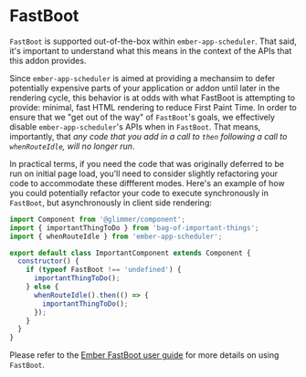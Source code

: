 # FastBoot

`FastBoot` is supported out-of-the-box within `ember-app-scheduler`. That said, it's important to understand what this means in the context of the APIs that this addon provides.

Since `ember-app-scheduler` is aimed at providing a mechansim to defer potentially expensive parts of your application or addon until later in the rendering cycle, this behavior is at odds with what FastBoot is attempting to provide: minimal, fast HTML rendering to reduce First Paint Time. In order to ensure that we "get out of the way" of `FastBoot`'s goals, we effectively disable `ember-app-scheduler`'s APIs when in `FastBoot`. That means, importantly, that _*any code that you add in a call to `then` following a call to `whenRouteIdle`, will no longer run*_.

In practical terms, if you need the code that was originally deferred to be run on initial page load, you'll need to consider slightly refactoring your code to accommodate these diffferent modes. Here's an example of how you could potentially refactor your code to execute synchronously in `FastBoot`, but asynchronously in client side rendering:

```js
import Component from '@glimmer/component';
import { importantThingToDo } from 'bag-of-important-things';
import { whenRouteIdle } from 'ember-app-scheduler';

export default class ImportantComponent extends Component {
  constructor() {
    if (typeof FastBoot !== 'undefined') {
      importantThingToDo();
    } else {
      whenRouteIdle().then(() => {
        importantThingToDo();
      });
    }
  }
}
```

Please refer to the [Ember FastBoot user guide](https://ember-fastboot.com/docs/user-guide) for more details on using `FastBoot`.
